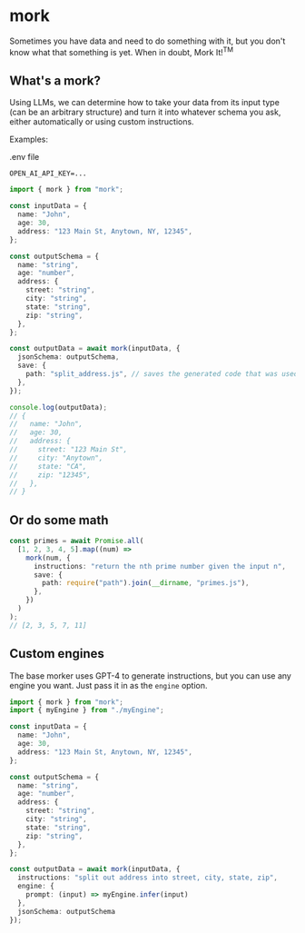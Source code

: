# mork

Sometimes you have data and need to do something with it, but you don't know what that something is yet. When in doubt, Mork It!<sup>TM</sup>

## What's a mork?

Using LLMs, we can determine how to take your data from its input type (can be an arbitrary structure) and turn it into whatever schema you ask, either automatically or using custom instructions.

Examples:

.env file

```.env
OPEN_AI_API_KEY=...
```

```typescript
import { mork } from "mork";

const inputData = {
  name: "John",
  age: 30,
  address: "123 Main St, Anytown, NY, 12345",
};

const outputSchema = {
  name: "string",
  age: "number",
  address: {
    street: "string",
    city: "string",
    state: "string",
    zip: "string",
  },
};

const outputData = await mork(inputData, {
  jsonSchema: outputSchema,
  save: {
    path: "split_address.js", // saves the generated code that was used to generate the output
  },
});

console.log(outputData);
// {
//   name: "John",
//   age: 30,
//   address: {
//     street: "123 Main St",
//     city: "Anytown",
//     state: "CA",
//     zip: "12345",
//   },
// }
```

## Or do some math

```typescript
const primes = await Promise.all(
  [1, 2, 3, 4, 5].map((num) =>
    mork(num, {
      instructions: "return the nth prime number given the input n",
      save: {
        path: require("path").join(__dirname, "primes.js"),
      },
    })
  )
);
// [2, 3, 5, 7, 11]
```

## Custom engines

The base morker uses GPT-4 to generate instructions, but you can use any engine you want. Just pass it in as the `engine` option.

```typescript
import { mork } from "mork";
import { myEngine } from "./myEngine";

const inputData = {
  name: "John",
  age: 30,
  address: "123 Main St, Anytown, NY, 12345",
};

const outputSchema = {
  name: "string",
  age: "number",
  address: {
    street: "string",
    city: "string",
    state: "string",
    zip: "string",
  },
};

const outputData = await mork(inputData, {
  instructions: "split out address into street, city, state, zip",
  engine: {
    prompt: (input) => myEngine.infer(input)
  },
  jsonSchema: outputSchema
});
```
